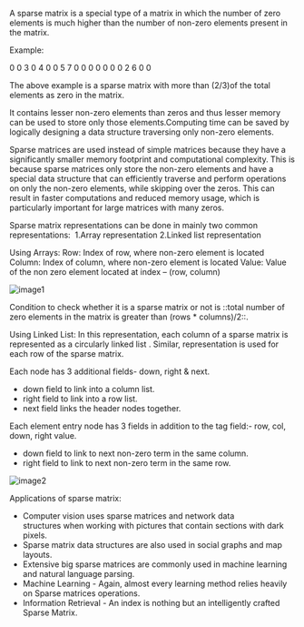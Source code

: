 A sparse matrix is a special type of a matrix in which the number of zero elements is much higher than the number of non-zero elements present in the matrix.

Example:

0 0 3 0 4
0 0 5 7 0
0 0 0 0 0
0 2 6 0 0

The above example is a sparse matrix with more than (2/3)of the total elements as zero in the matrix.

It contains lesser non-zero elements than zeros and thus lesser memory can be used to store only those elements.Computing time can be saved by logically designing a data structure traversing only non-zero elements.

Sparse matrices are used instead of simple matrices because they have a significantly smaller memory footprint and computational complexity. This is because sparse matrices only store the non-zero elements and have a special data structure that can efficiently traverse and perform operations on only the non-zero elements, while skipping over the zeros. 
This can result in faster computations and reduced memory usage, which is particularly important for large matrices with many zeros.


Sparse matrix representations can be done in mainly two common representations: 
1.Array representation
2.Linked list representation

Using Arrays:
Row: Index of row, where non-zero element is located
Column: Index of column, where non-zero element is located
Value: Value of the non zero element located at index – (row, column)

![image1](http://btechsmartclass.com/DS/images/U1_T14_P1.png)

Condition to check whether it is a sparse matrix or not is ::total number of zero elements in the matrix is greater than (rows * columns)/2::.

Using Linked List:
In this representation, each column of a sparse matrix is represented as a circularly linked list .
Similar, representation is used for each row of the sparse matrix.

Each node has 3 additional fields- down, right & next.
* down field to link into a column list.
* right field to link into a row list.
* next field links the header nodes together.

Each element entry node has 3 fields in addition to the tag field:- row, col, down, right value.
* down field to link to next non-zero term in the same column.
* right field to link to next non-zero term in the same row.

![image2](https://images.slideplayer.com/34/8265303/slides/slide_34.jpg)

Applications of sparse matrix:
* Computer vision uses sparse matrices and network data structures when working with pictures that contain sections with dark pixels. 
* Sparse matrix data structures are also used in social graphs and map layouts.
* Extensive big sparse matrices are commonly used in machine learning and natural language parsing.
* Machine Learning - Again, almost every learning method relies heavily on Sparse matrices operations.
* Information Retrieval - An index is nothing but an intelligently crafted Sparse Matrix.
